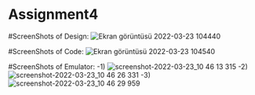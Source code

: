 # Assignment4
#ScreenShots of Design:
![Ekran görüntüsü 2022-03-23 104440](https://user-images.githubusercontent.com/101103934/159648559-44467fe2-1d79-424f-a91c-f24ef69af4d4.png)

#ScreenShots of Code:
![Ekran görüntüsü 2022-03-23 104540](https://user-images.githubusercontent.com/101103934/159648698-8f0188c8-408a-46d9-8836-067566fa7dc0.png)

#ScreenShots of Emulator:
-1)
![screenshot-2022-03-23_10 46 13 315](https://user-images.githubusercontent.com/101103934/159648923-c52f1498-7465-46f6-a340-5981ab80372d.png)
-2)
![screenshot-2022-03-23_10 46 26 331](https://user-images.githubusercontent.com/101103934/159648962-3a156d6d-19ba-4867-87bd-cd5fa7d53179.png)
-3)
![screenshot-2022-03-23_10 46 29 959](https://user-images.githubusercontent.com/101103934/159648993-d6fd72e7-9881-43c4-b49d-a5c6f2b2e53c.png)
